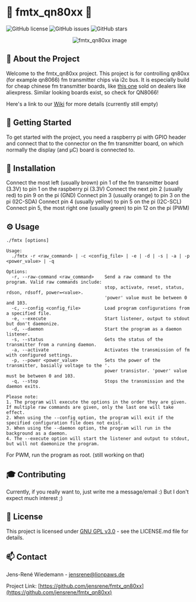 # 🌃 fmtx_qn80xx 🌃

![GitHub license](https://img.shields.io/github/license/jensrene/fmtx_qn80xx?style=plastic)
![GitHub issues](https://img.shields.io/github/issues-raw/jensrene/fmtx_qn80xx?color=red&style=plastic)
![GitHub stars](https://img.shields.io/github/stars/jensrene/fmtx_qn80xx?color=blue&style=plastic)

<div align="center">
    <img src="https://path-to-your-image.jpg" alt="fmtx_qn80xx image">
</div>

## 💽 About the Project

Welcome to the fmtx_qn80xx project. This project is for controlling qn80xx (for example qn8066) fm transmitter chips via i2c bus. It is especially build for cheap chinese fm transmitter boards, like [this one](https://de.aliexpress.com/item/33002132211.html) sold on dealers like aliexpress. Similar looking boards exist, so check for QN8066!

Here's a link to our [Wiki](https://github.com/jensrene/fmtx_qn80xx/wiki) for more details (currently still empty)

## 🚀 Getting Started

To get started with the project, you need a raspberry pi with GPIO header and connect that to the connector on the fm transmitter board, on which normally the display (and µC) board is connected to. 

## 💾 Installation
Connect the most left (usually brown) pin 1 of the fm transmitter board (3.3V) to pin 1 on the raspberry pi (3.3V)
Connect the next pin 2 (usually red) to pin 9 on the pi (GND)
Connect pin 3 (usually orange) to pin 3 on the pi (I2C-SDA)
Connect pin 4 (usually yellow) to pin 5 on the pi (I2C-SCL)
Connect pin 5, the most right one (usually green) to pin 12 on the pi (PWM)

## ⚙️ Usage
```
./fmtx [options]

Usage:
  ./fmtx -r <raw_command> | -c <config_file> | -e | -d | -s | -a | -p <power_value> | -q

Options:
  -r, --raw-command <raw_command>    Send a raw command to the program. Valid raw commands include:
                                     stop, activate, reset, status, rdson, rdsoff, power=<value>.
                                     'power' value must be between 0 and 103.
  -c, --config <config_file>         Load program configurations from a specified file.
  -e, --execute                      Start listener, output to stdout but don't daemonize.
  -d, --daemon                       Start the program as a daemon listener.
  -s, --status                       Gets the status of the transmitter from a running daemon.
  -a, --activate                     Activates the transmission of fm with configured settings.
  -p, --power <power_value>          Sets the power of the transmitter, basially voltage to the '.
                                     power transistor. 'power' value must be between 0 and 103.
  -q, --stop                         Stops the transmission and the daemon exits.

Please note:
1. The program will execute the options in the order they are given. If multiple raw commands are given, only the last one will take effect.
2. When using the --config option, the program will exit if the specified configuration file does not exist.
3. When using the --daemon option, the program will run in the background as a daemon.
4. The --execute option will start the listener and output to stdout, but will not daemonize the program.
```

For PWM, run the program as root. (still working on that)


## 🎓 Contributing

Currently, if you really want to, just write me a message/email :) But I don't expect much interest ;)

## 📖 License

This project is licensed under [GNU GPL v3.0](https://www.gnu.org/licenses/gpl-3.0.html.en) - see the LICENSE.md file for details.

## 📫 Contact

Jens-René Wiedemann - jensrene@lionpaws.de

Project Link: [https://github.com/jensrene/fmtx_qn80xx](https://github.com/jensrene/fmtx_qn80xx)
